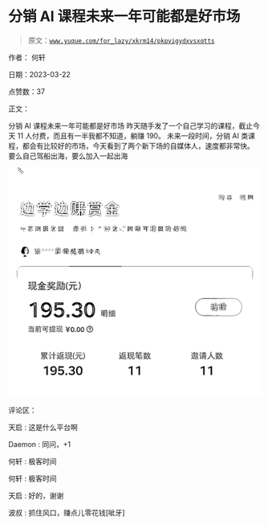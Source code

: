 # 分销 AI 课程未来一年可能都是好市场

> 原文：[`www.yuque.com/for_lazy/xkrm14/pkpvigydxvsxqtts`](https://www.yuque.com/for_lazy/xkrm14/pkpvigydxvsxqtts)

作者： 何轩

日期：2023-03-22

点赞数：37

正文：

分销 AI 课程未来一年可能都是好市场 昨天随手发了一个自己学习的课程，截止今天 11 人付费，而且有一半我都不知道，躺赚 190。 未来一段时间，分销 AI 类课程，都会有比较好的市场，今天看到了两个新下场的自媒体人，速度都非常快。 要么自己驾船出海，要么加入一起出海

![](img/ddc3787137b74f39e3f167f89cd0e344.png)

评论区：

天启 : 这是什么平台啊

Daemon : 同问，+1

何轩 : 极客时间

何轩 : 极客时间

天启 : 好的，谢谢

波叔 : 抓住风口，赚点儿零花钱[呲牙]



